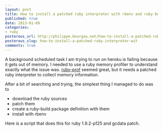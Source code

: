 ```yaml
---
layout: post
title: How to install a patched ruby interpreter with rbenv and ruby-build
published: true
date: 2013-01-09
categories:
- ruby
posterous_url: http://philippe.bourgau.net/how-to-install-a-patched-ruby-interpreter-wit
posterous_slug: how-to-install-a-patched-ruby-interpreter-wit
comments: true
---
```

<p>A background scheduled task I am trying to run on heroku is failing because it gets out of memory. I needed to use a ruby memory profiler to understand exactly what the issue was. <a href="https://github.com/rdp/ruby-prof">ruby-prof</a>&nbsp;seemed great, but it needs a patched ruby interpreter to collect memory information.</p>
<p>After a bit of searching and trying, the simplest thing I managed to do was to</p>
<ul>
<li>download the ruby sources</li>
<li>patch them</li>
<li>create a ruby-build package definition with them</li>
<li>install with rbenv</li>
</ul>
<p>Here is a script that does this for ruby 1.9.2-p125 and gcdata patch.</p>
<p>
<script src="https://gist.github.com/4492543.js"></script>
</p>

